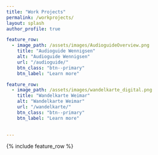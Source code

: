 ```yaml
---
title: "Work Projects"
permalink: /workprojects/
layout: splash
author_profile: true

feature_row:
  - image_path: /assets/images/AudioguideOverview.png
    title: "Audioguide Wennigsen"
    alt: "Audioguide Wennigsen"
    url: "/audioguide/"
    btn_class: "btn--primary"
    btn_label: "Learn more"

feature_row:
  - image_path: /assets/images/wandelkarte_digital.png
    title: "Wandelkarte Weimar"
    alt: "Wandelkarte Weimar"
    url: "/wandelkarte/"
    btn_class: "btn--primary"
    btn_label: "Learn more"

       
---
```


{% include feature_row %}

